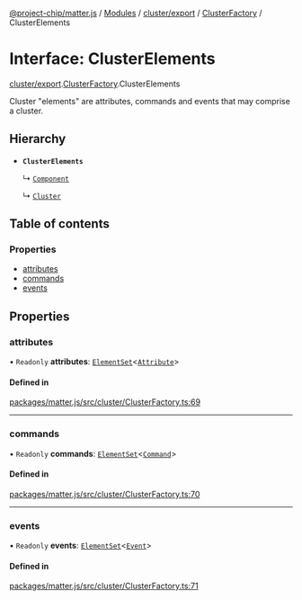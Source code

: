 [@project-chip/matter.js](../README.md) / [Modules](../modules.md) / [cluster/export](../modules/cluster_export.md) / [ClusterFactory](../modules/cluster_export.ClusterFactory.md) / ClusterElements

# Interface: ClusterElements

[cluster/export](../modules/cluster_export.md).[ClusterFactory](../modules/cluster_export.ClusterFactory.md).ClusterElements

Cluster "elements" are attributes, commands and events that may comprise
a cluster.

## Hierarchy

- **`ClusterElements`**

  ↳ [`Component`](cluster_export.ClusterFactory.Component.md)

  ↳ [`Cluster`](cluster_export.ClusterFactory.Cluster.md)

## Table of contents

### Properties

- [attributes](cluster_export.ClusterFactory.ClusterElements.md#attributes)
- [commands](cluster_export.ClusterFactory.ClusterElements.md#commands)
- [events](cluster_export.ClusterFactory.ClusterElements.md#events)

## Properties

### attributes

• `Readonly` **attributes**: [`ElementSet`](../modules/cluster_export.ClusterFactory.md#elementset)\<[`Attribute`](../modules/cluster_export.ClusterFactory.md#attribute)\>

#### Defined in

[packages/matter.js/src/cluster/ClusterFactory.ts:69](https://github.com/project-chip/matter.js/blob/dfd1dc35/packages/matter.js/src/cluster/ClusterFactory.ts#L69)

___

### commands

• `Readonly` **commands**: [`ElementSet`](../modules/cluster_export.ClusterFactory.md#elementset)\<[`Command`](../modules/cluster_export.ClusterFactory.md#command)\>

#### Defined in

[packages/matter.js/src/cluster/ClusterFactory.ts:70](https://github.com/project-chip/matter.js/blob/dfd1dc35/packages/matter.js/src/cluster/ClusterFactory.ts#L70)

___

### events

• `Readonly` **events**: [`ElementSet`](../modules/cluster_export.ClusterFactory.md#elementset)\<[`Event`](../modules/cluster_export.ClusterFactory.md#event)\>

#### Defined in

[packages/matter.js/src/cluster/ClusterFactory.ts:71](https://github.com/project-chip/matter.js/blob/dfd1dc35/packages/matter.js/src/cluster/ClusterFactory.ts#L71)
